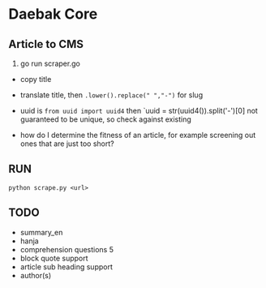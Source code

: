 # Daebak Core

## Article to CMS
1) go run scraper.go

- copy title
- translate title, then `.lower().replace(" ","-")` for slug
- uuid is `from uuid import uuid4` then `uuid = str(uuid4()).split('-')[0]
  not guaranteed to be unique, so check against existing


- how do I determine the fitness of an article, for example screening out ones that are just too short?


## RUN
`python scrape.py <url>`


## TODO
- summary_en
- hanja
- comprehension questions 5
- block quote support
- article sub heading support
- author(s)